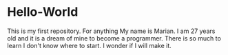 # Hello-World
This is my first repository. For anything
My name is Marian. I am 27 years old and it is a dream of mine to become a programmer. There is so much to learn I don't know where to start. I wonder if I will make it.
